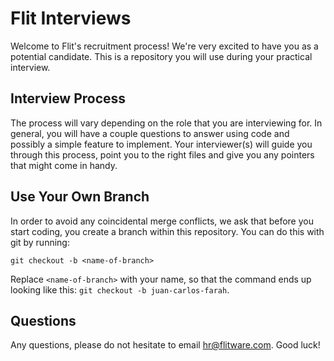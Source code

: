 # Flit Interviews #

Welcome to Flit's recruitment process! We're very excited to have you as a potential candidate. This is a repository you will use during your practical interview.

## Interview Process ##

The process will vary depending on the role that you are interviewing for. In general, you will have a couple questions to answer using code and possibly a simple feature to implement. Your interviewer(s) will guide you through this process, point you to the right files and give you any pointers that might come in handy.

## Use Your Own Branch ##

In order to avoid any coincidental merge conflicts, we ask that before you start coding, you create a branch within this repository. You can do this with git by running:

```
git checkout -b <name-of-branch>
```

Replace `<name-of-branch>` with your name, so that the command ends up looking like this: `git checkout -b juan-carlos-farah`.

## Questions ##

Any questions, please do not hesitate to email hr@flitware.com. Good luck!
